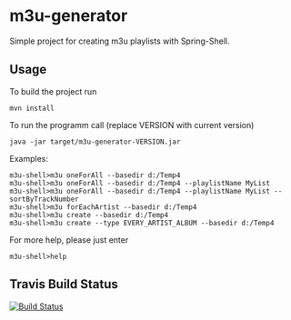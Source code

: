 # m3u-generator #

Simple project for creating m3u playlists with Spring-Shell.

## Usage ##

To build the project run

    mvn install

To run the programm call (replace VERSION with current version)
    
    java -jar target/m3u-generator-VERSION.jar
    
Examples:

    m3u-shell>m3u oneForAll --basedir d:/Temp4
	m3u-shell>m3u oneForAll --basedir d:/Temp4 --playlistName MyList
	m3u-shell>m3u oneForAll --basedir d:/Temp4 --playlistName MyList --sortByTrackNumber
	m3u-shell>m3u forEachArtist --basedir d:/Temp4
	m3u-shell>m3u create --basedir d:/Temp4
	m3u-shell>m3u create --type EVERY_ARTIST_ALBUM --basedir d:/Temp4
    

For more help, please just enter

    m3u-shell>help

## Travis Build Status ##
[![Build Status](https://travis-ci.org/fred4jupiter/m3u-generator.svg?branch=master)](https://travis-ci.org/fred4jupiter/m3u-generator/)
